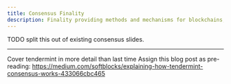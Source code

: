 ```yaml
---
title: Consensus Finality
description: Finality providing methods and mechanisms for blockchains, for Web3 engineers
---
```


TODO split this out of existing consensus slides.

---

Cover tendermint in more detail than last time
Assign this blog post as pre-reading: https://medium.com/softblocks/explaining-how-tendermint-consensus-works-433066cbc465
